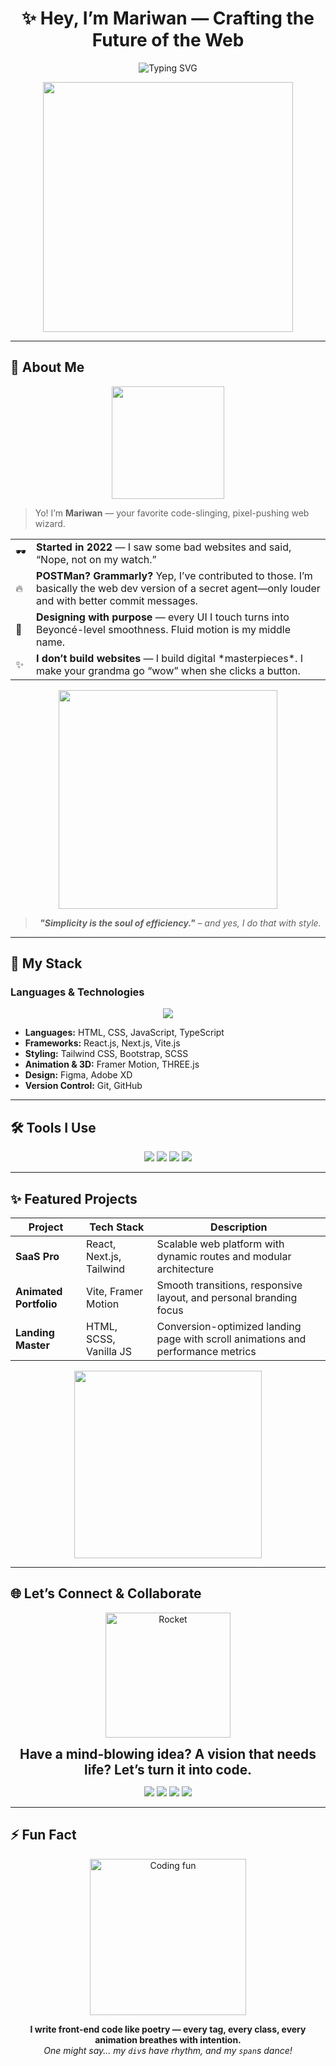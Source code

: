 <h1 align="center">✨ Hey, I’m Mariwan — Crafting the Future of the Web</h1>

<p align="center">
  <img src="https://readme-typing-svg.demolab.com?font=Fira+Code&pause=1200&center=true&vCenter=true&width=460&lines=Front-End+Engineer+%7C+UI%2FUX+Designer;React+%7C+Next.js+%7C+Framer+Motion+%7C+Vite;Transforming+ideas+into+reality" alt="Typing SVG" />
</p>

<p align="center">
  <img src="https://media.giphy.com/media/qgQUggAC3Pfv687qPC/giphy.gif" width="400" />
</p>

---

## 🚀 About Me

<p align="center">
  <img src="https://media.giphy.com/media/du3J3cXyzhj75IOgvA/giphy.gif" width="180" />
</p>

> Yo! I’m **Mariwan** — your favorite code-slinging, pixel-pushing web wizard.

<table>
  <tr>
    <td>🕶️</td>
    <td><strong>Started in 2022</strong> — I saw some bad websites and said, “Nope, not on my watch.”</td>
  </tr>
  <tr>
    <td>🔥</td>
    <td><strong>POSTMan? Grammarly?</strong> Yep, I’ve contributed to those. I’m basically the web dev version of a secret agent—only louder and with better commit messages.</td>
  </tr>
  <tr>
    <td>🎯</td>
    <td><strong>Designing with purpose</strong> — every UI I touch turns into Beyoncé-level smoothness. Fluid motion is my middle name.</td>
  </tr>
  <tr>
    <td>✨</td>
    <td><strong>I don’t build websites</strong> — I build digital *masterpieces*. I make your grandma go “wow” when she clicks a button.</td>
  </tr>
</table>

<p align="center">
  <img src="https://media.giphy.com/media/TilmLMmWrRYYHjLfub/giphy.gif" width="350" />
</p>

> <p align="center"><i><b>"Simplicity is the soul of efficiency."</b> – and yes, I do that with style.</i></p>

---

## 🧠 My Stack

### Languages & Technologies

<p align="center">
  <img src="https://skillicons.dev/icons?i=html,css,js,ts,react,nextjs,vite,tailwind,bootstrap,sass,framer,threejs,figma,github" />
</p>

- **Languages:** HTML, CSS, JavaScript, TypeScript  
- **Frameworks:** React.js, Next.js, Vite.js  
- **Styling:** Tailwind CSS, Bootstrap, SCSS  
- **Animation & 3D:** Framer Motion, THREE.js  
- **Design:** Figma, Adobe XD  
- **Version Control:** Git, GitHub  

---

## 🛠️ Tools I Use

<p align="center">
  <img src="https://img.shields.io/badge/Editor-VS%20Code-blue?logo=visualstudiocode&style=for-the-badge" />
  <img src="https://img.shields.io/badge/Design-Figma-critical?logo=figma&style=for-the-badge" />
  <img src="https://img.shields.io/badge/Terminal-Zsh-informational?logo=gnubash&style=for-the-badge" />
  <img src="https://img.shields.io/badge/Browser-Chrome-yellow?logo=googlechrome&style=for-the-badge" />
</p>

---

## ✨ Featured Projects

| Project | Tech Stack | Description |
|--------|------------|-------------|
| **SaaS Pro** | React, Next.js, Tailwind | Scalable web platform with dynamic routes and modular architecture |
| **Animated Portfolio** | Vite, Framer Motion | Smooth transitions, responsive layout, and personal branding focus |
| **Landing Master** | HTML, SCSS, Vanilla JS | Conversion-optimized landing page with scroll animations and performance metrics |

<p align="center">
  <img src="https://media.giphy.com/media/U3qYN8S0j3bpK/giphy.gif" width="300" />
</p>

---

## 🌐 Let’s Connect & Collaborate

<p align="center">
  <img src="https://media.giphy.com/media/3o7TKtnuHOHHUjR38Y/giphy.gif" width="200" alt="Rocket"/>
</p>

<p align="center">
  <strong style="font-size:1.3rem;">Have a mind-blowing idea? A vision that needs life? Let’s turn it into code.</strong>
</p>

<p align="center">
  <a href="mailto:tenaciousonly@gmail.com"><img src="https://img.shields.io/badge/Email-tenaciousonly@gmail.com-EA4335?style=for-the-badge&logo=gmail&logoColor=white" /></a>
  <a href="https://linkedin.com/in/mariwan" target="_blank"><img src="https://img.shields.io/badge/LinkedIn-Mariwan-blue?style=for-the-badge&logo=linkedin&logoColor=white" /></a>
  <a href="https://twitter.com/mariwan" target="_blank"><img src="https://img.shields.io/badge/Twitter-@mariwan-1DA1F2?style=for-the-badge&logo=twitter&logoColor=white" /></a>
  <a href="https://mariwan.dev" target="_blank"><img src="https://img.shields.io/badge/Portfolio-mariwan.dev-0f172a?style=for-the-badge&logo=vercel&logoColor=white" /></a>
</p>

---

## ⚡ Fun Fact

<p align="center">
  <img src="https://media.giphy.com/media/l41YdKjhQU0hX1IVa/giphy.gif" width="250" alt="Coding fun"/>
</p>

<p align="center">
  <strong>I write front-end code like poetry — every tag, every class, every animation breathes with intention.</strong><br/>
  <i>One might say... my <code>div</code>s have rhythm, and my <code>span</code>s dance!</i>
</p>